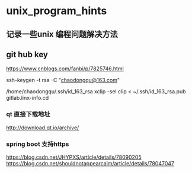 # unix_program_hints
## 记录一些unix 编程问题解决方法

## git hub key

https://www.cnblogs.com/fanbi/p/7825746.html

ssh-keygen -t rsa -C "chaodongqu@163.com"

/home/chaodongqu/.ssh/id_163_rsa
xclip -sel clip < ~/.ssh/id_163_rsa.pub
gitlab.linx-info.cd

### qt 直接下载地址
http://download.qt.io/archive/


### spring boot 支持https
https://blog.csdn.net/JHYPXS/article/details/78090205
https://blog.csdn.net/shouldnotappearcalm/article/details/78047047
